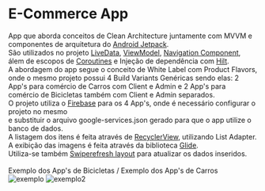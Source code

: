 # E-Commerce App
App que aborda conceitos de Clean Architecture juntamente com MVVM e componentes de arquitetura do [Android Jetpack](https://developer.android.com/jetpack?hl=pt-br). 
<br>São utilizados no projeto [LiveData](https://developer.android.com/topic/libraries/architecture/livedata?hl=pt-br), [ViewModel](https://developer.android.com/topic/libraries/architecture/viewmodel?hl=pt-br), [Navigation Component](https://developer.android.com/guide/navigation/navigation-getting-started), álem de escopos de [Coroutines](https://developer.android.com/topic/libraries/architecture/coroutines?hl=pt-br) e Injeção de dependência com [Hilt](https://developer.android.com/training/dependency-injection/hilt-android?hl=pt-br).
<br>A abordagem do app segue o conceito de White Label com Product Flavors, onde o mesmo projeto possui 4 Build Variants Genéricas sendo elas: 2 App's para comércio de Carros com Client e Admin e 2 App's para comércio de Bicicletas também com Client e Admin separados.
<br>O projeto utiliza o [Firebase](https://firebase.google.com/?hl=pt-br) para os 4 App's, onde é necessário configurar o projeto no mesmo
<br>e substituir o arquivo google-services.json gerado para que o app utilize o banco de dados.
<br>A listagem dos itens é feita através de [RecyclerView](https://developer.android.com/guide/topics/ui/layout/recyclerview?gclid=CjwKCAiAgbiQBhAHEiwAuQ6BktijAL5zFB3R9jZ8g8fB8mQ3iBRQaOV6jMsYr2l0iGXpuaBu9e4pqBoCWtwQAvD_BwE&gclsrc=aw.ds), utilizando List Adapter.
<br>A exibição das imagens é feita através da biblioteca [Glide](https://github.com/bumptech/glide).
<br>Utiliza-se também [Swiperefresh layout](https://developer.android.com/jetpack/androidx/releases/swiperefreshlayout?hl=pt-br) para atualizar os dados inseridos.
<br>
<br>Exemplo dos App's de Bicicletas / Exemplo dos App's de Carros
<br>![exemplo](https://media0.giphy.com/media/rTPUGZvwbNrJuD5ATM/giphy.gif?cid=790b7611a562d84e303ee9800b6f3f0d76da52c268e18cde&rid=giphy.gif&ct=g)     ![exemplo2](https://media1.giphy.com/media/2ASEplGS47dFy7sBEh/giphy.gif?cid=790b76117cb309920cfac4ba51c45949504d8e0a5685bbde&rid=giphy.gif&ct=g)
